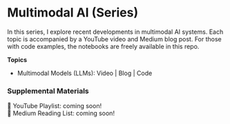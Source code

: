 # Multimodal AI (Series)

In this series, I explore recent developments in multimodal AI systems. Each topic is accompanied by a YouTube video and Medium blog post. For those with code examples, the notebooks are freely available in this repo.

**Topics**
- Multimodal Models (LLMs): Video | Blog | Code

### Supplemental Materials

🎥 YouTube Playlist: coming soon! <br>
📰 Medium Reading List: coming soon!
<br><br>
